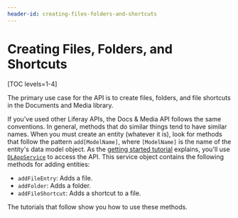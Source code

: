 ```yaml
---
header-id: creating-files-folders-and-shortcuts
---
```


# Creating Files, Folders, and Shortcuts

[TOC levels=1-4]

The primary use case for the API is to create files, folders, and file shortcuts
in the Documents and Media library. 

If you've used other Liferay APIs, the Docs &amp; Media API follows the same
conventions. In general, methods that do similar things tend to have similar
names. When you must create an entity (whatever it is), look for methods that
follow the pattern `add[ModelName]`, where `[ModelName]` is the name of the
entity's data model object. As the 
[getting started tutorial](/docs/7-1/tutorials/-/knowledge_base/t/getting-started-with-the-documents-and-media-api)
explains, you'll use
[`DLAppService`](@platform-ref@/7.1-latest/javadocs/portal-kernel/com/liferay/document/library/kernel/service/DLAppService.html)
to access the API. This service object contains the following methods for adding
entities: 

-   `addFileEntry`: Adds a file.
-   `addFolder`: Adds a folder.
-   `addFileShortcut`: Adds a shortcut to a file. 

The tutorials that follow show you how to use these methods. 

